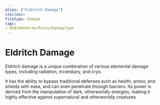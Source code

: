 ```yaml
---
alias: ["Eldritch Damage"]
cssclass: 
filetype: Damage
tags:
- BnB/Homebrew/Rules/DamageType
---
```

# Eldritch Damage
Eldritch damage is a unique combination of various elemental damage types, including radiation, incendiary, and cryo.

It has the ability to bypass traditional defenses such as health, armor, and shields with ease, and can even penetrate through barriers. Its power is derived from the manipulation of dark, otherworldly energies, making it highly effective against supernatural and otherworldly creatures.
